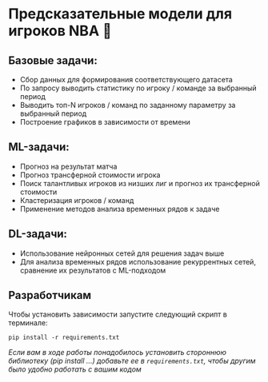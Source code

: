# Предсказательные модели для игроков NBA :basketball:

## Базовые задачи:
- Сбор данных для формирования соответствующего датасета
- По запросу выводить статистику по игроку / команде за выбранный период
- Выводить топ-N игроков / команд по заданному параметру за выбранный период
- Построение графиков в зависимости от времени
## ML-задачи:
- Прогноз на результат матча
- Прогноз трансферной стоимости игрока
- Поиск талантливых игроков из низших лиг и прогноз их трансферной стоимости
- Кластеризация игроков / команд
- Применение методов анализа временных рядов к задаче
## DL-задачи:
- Использование нейронных сетей для решения задач выше 
- Для анализа временных рядов использование рекуррентных сетей, сравнение их результатов с ML-подходом

## Разработчикам

Чтобы установить зависимости запустите следующий скрипт в терминале:

```
pip install -r requirements.txt
```

*Если вам в ходе работы понадобилось установить стороннюю библиотеку (pip install ...) добавьте ее в `requirements.txt`, чтобы другим было удобно работать с вашим кодом*
